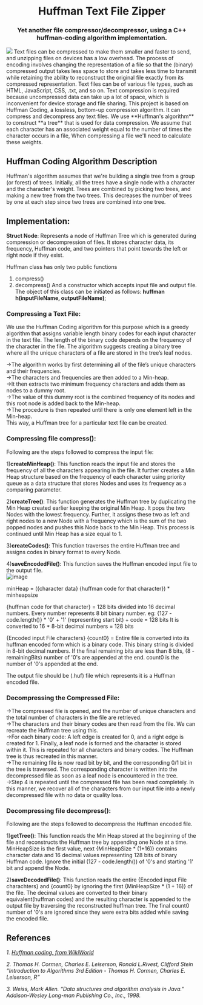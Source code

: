 <h1 align='center'> Huffman Text File Zipper</h1>
<h3 align='center'> Yet another file compressor/decompressor, using a C++ huffman-coding algorithm implementation.</h3>
<img center='align' src='http://4.bp.blogspot.com/-dm7N1haRYeA/UzPmZ67ZyrI/AAAAAAAAAGo/pTBUre_72aY/s1600/Compress_PDF.png'/>
Text files can be compressed to make them smaller and faster to send, and unzipping files on devices has a low overhead. The process of encoding involves changing the representation of a file so that the (binary) compressed output takes less space to store and takes less time to transmit while retaining the ability to reconstruct the original file exactly from its compressed representation. Text files can be of various file types, such as HTML, JavaScript, CSS, .txt, and so on. Text compression is required because uncompressed data can take up a lot of space, which is inconvenient for device storage and file sharing.
This project is based on Huffman Coding, a lossless, bottom-up compression algorithm. It can compress and decompress any text files.
We use **Huffman's algorithm** to construct **a tree** that is used for data compression. 
We assume that each character has an associated weight equal to the number of times the character occurs in a file,
When compressing a file we'll need to calculate these weights.

## Huffman Coding Algorithm Description

Huffman's algorithm assumes that we're building a single tree from a group (or forest) of trees. 
Initially, all the trees have a single node with a character and the character's weight. 
Trees are combined by picking two trees, and making a new tree from the two trees. 
This decreases the number of trees by one at each step since two trees are combined into one tree.

## Implementation:

**Struct Node**: Represents a node of Huffman Tree which is generated during compression or decompression of files. It stores character data, its frequency, Huffman code, and two pointers that point towards the left or right node if they exist.

Huffman class has only two public functions
1) compress()
2) decompress()
And a constructor which accepts input file and output file. The object of this class can be initiated as follows: **huffman h(inputFileName, outputFileName)**;

### Compressing a Text File:
We use the Huffman Coding algorithm for this purpose which is a greedy algorithm that assigns variable length binary codes for each input character in the text file. The length of the binary code depends on the frequency of the character in the file. The algorithm suggests creating a binary tree where all the unique characters of a file are stored in the tree’s leaf nodes.

->The algorithm works by first determining all of the file’s unique characters and their frequencies.   
->The characters and frequencies are then added to a Min-heap.   
->It then extracts two minimum frequency characters and adds them as nodes to a dummy root.   
->The value of this dummy root is the combined frequency of its nodes and this root node is added back to the Min-heap.   
->The procedure is then repeated until there is only one element left in the Min-heap.  
This way, a Huffman tree for a particular text file can be created.
### Compressing file compress():
Following are the steps followed to compress the input file:

1)**createMinHeap()**: This function reads the input file and stores the frequency of all the characters appearing in the file. It further creates a Min Heap structure based on the frequency of each character using priority queue as a data structure that stores Nodes and uses its frequency as a comparing parameter.

2)**createTree()**: This function generates the Huffman tree by duplicating the Min Heap created earlier keeping the original Min Heap. It pops the two Nodes with the lowest frequency. Further, it assigns these two as left and right nodes to a new Node with a frequency which is the sum of the two popped nodes and pushes this Node back to the Min Heap. This process is continued until Min Heap has a size equal to 1.

3)**createCodes()**: This function traverses the entire Huffman tree and assigns codes in binary format to every Node.

4)**saveEncodedFile()**: This function saves the Huffman encoded input file to the output file.  
![image](https://user-images.githubusercontent.com/129162262/231460244-5405cbf0-14f3-4e79-9ef0-74ff965a7222.png)


minHeap = ({character data} {huffman code for that character}) * minheapsize

{huffman code for that character} = 128 bits divided into 16 decimal numbers. Every number represents 8 bit binary number.
eg: {127 - code.length()} * '0' + '1' (representing start bit) + code = 128 bits
It is converted to 16 * 8-bit decimal numbers = 128 bits

{Encoded input File characters} {count0} = Entire file is converted into its huffman encoded form which is a binary code. This binary string is divided in 8-bit decimal numbers. If the final remaining bits are less than 8 bits, (8 - remainingBits) number of '0's are appended at the end. count0 is the number of '0's appended at the end.

The output file should be (.huf) file which represents it is a Huffman encoded file.
### Decompressing the Compressed File:
->The compressed file is opened, and the number of unique characters and the total number of characters in the file are retrieved.  
->The characters and their binary codes are then read from the file. We can recreate the Huffman tree using this.  
->For each binary code: 
A left edge is created for 0, and a right edge is created for 1. 
Finally, a leaf node is formed and the character is stored within it.
 This is repeated for all characters and binary codes. The Huffman tree is thus recreated in this manner.  
->The remaining file is now read bit by bit, and the corresponding 0/1 bit in the tree is traversed. The corresponding character is written into the decompressed file as soon as a leaf node is encountered in the tree.  
->Step 4 is repeated until the compressed file has been read completely. 
In this manner, we recover all of the characters from our input file into a newly decompressed file with no data or quality loss.


### Decompressing file decompress(): 
Following are the steps followed to decompress the Huffman encoded file.

1)**getTree()**: This function reads the Min Heap stored at the beginning of the file and reconstructs the Huffman tree by appending one Node at a time. MinHeapSize is the first value, next {MinHeapSize * (1+16)} contains character data and 16 decimal values representing 128 bits of binary Huffman code. Ignore the initial (127 - code.length()) of '0's and starting '1' bit and append the Node.

2)**saveDecodedFile()**: This function reads the entire {Encoded input File charachters} and {count0} by ignoring the first {MinHeapSize * (1 + 16)} of the file. The decimal values are converted to their binary equivalent(huffman codes) and the resulting character is appended to the output file by traversing the reconstructed huffman tree. The final count0 number of '0's are ignored since they were extra bits added while saving the encoded file.

## References

*1. [Huffman coding, from WikiWorld](https://www.wikiwand.com/en/Huffman_coding)*

*2. Thomas H. Cormen, Charles E. Leiserson, Ronald L.Rivest, Clifford Stein “Introduction to Algorithms 3rd Edition - Thomas H. Cormen, Charles E. Leiserson, R”*

*3. Weiss, Mark Allen. “Data structures and algorithm analysis in Java." Addison-Wesley Long-man Publishing Co., Inc., 1998.*